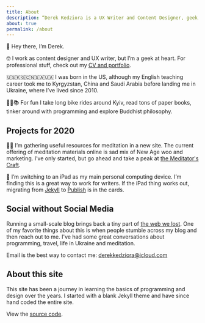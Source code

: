 ```yaml
---
title: About
description: “Derek Kedziora is a UX Writer and Content Designer, geek, tinkerer and avid reader.”   
about: true
permalink: /about
--- 
```


👋 Hey there, I’m Derek. 

🤓 I work as content designer and UX writer, but I’m a geek at heart. For professional stuff, check out my [CV and portfolio](/portfolio).

🇺🇸🇰🇬🇨🇳🇸🇦🇺🇦 I was born in the US, although my English teaching career took me to Kyrgyzstan, China and Saudi Arabia before landing me in Ukraine, where I’ve lived since 2010.

🚴‍♂️📚 For fun I take long bike rides around Kyiv, read tons of paper books, tinker around with programming and explore Buddhist philosophy.

## Projects for 2020

🧘‍♂️ I’m gathering useful resources for meditation in a new site. The current offering of meditation materials online is sad mix of New Age woo and marketing. I’ve only started, but go ahead and take a peak at [the Meditator's Craft](https://meditatorscraft.com "The Meditator's Craft"). 

📱 I’m switching to an iPad as my main personal computing device. I’m finding this is a great way to work for writers. If the iPad thing works out, migrating from [Jekyll](https://jekyllrb.com/) to [Publish](https://github.com/johnsundell/publish) is in the cards. 

## Social without Social Media 

Running a small-scale blog brings back a tiny part of [the web we lost](https://anildash.com/2012/12/13/the_web_we_lost/). One of my favorite things about this is when people stumble across my blog and then reach out to me. I've had some great conversations about programming, travel, life in Ukraine and meditation.  

Email is the best way to contact me: derekkedziora@icloud.com 

## About this site 

This site has been a journey in learning the basics of programming and design over the years. I started with a blank Jekyll theme and have since hand coded the entire site. 

View the [source code](https://github.com/derekkedziora/derekkedziora.com).